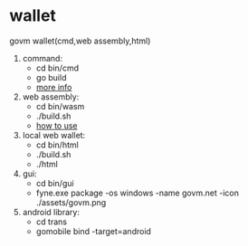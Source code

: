 # wallet

govm wallet(cmd,web assembly,html)

1. command:
    * cd bin/cmd
    * go build
    * [more info](bin/cmd/README.md)
2. web assembly:
    * cd bin/wasm
    * ./build.sh
    * [how to use](https://github.com/golang/go/wiki/WebAssembly)
3. local web wallet:
    * cd bin/html
    * ./build.sh
    * ./html
4. gui:
    * cd bin/gui
    * fyne.exe package -os windows -name govm.net -icon ./assets/govm.png
5. android library:
    * cd trans
    * gomobile bind -target=android
